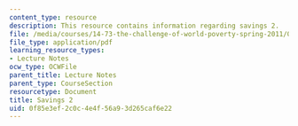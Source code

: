 ```yaml
---
content_type: resource
description: This resource contains information regarding savings 2.
file: /media/courses/14-73-the-challenge-of-world-poverty-spring-2011/0f85e3ef2c0c4e4f56a93d265caf6e22_MIT14_73S11_Lec21_slides.pdf
file_type: application/pdf
learning_resource_types:
- Lecture Notes
ocw_type: OCWFile
parent_title: Lecture Notes
parent_type: CourseSection
resourcetype: Document
title: Savings 2
uid: 0f85e3ef-2c0c-4e4f-56a9-3d265caf6e22
---
```

